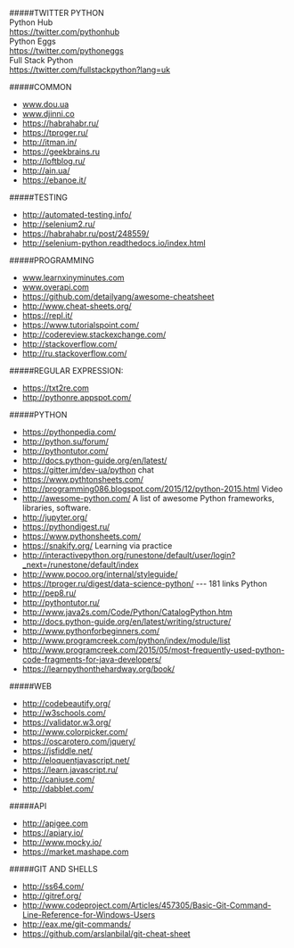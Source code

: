 #####TWITTER PYTHON  
Python Hub  
https://twitter.com/pythonhub  
Python Eggs  
https://twitter.com/pythoneggs  
Full Stack Python  
https://twitter.com/fullstackpython?lang=uk  


#####COMMON
  * www.dou.ua
  * www.djinni.co
  * https://habrahabr.ru/
  * https://tproger.ru/
  * http://itman.in/
  * https://geekbrains.ru
  * http://loftblog.ru/
  * http://ain.ua/
  * https://ebanoe.it/


#####TESTING
  * http://automated-testing.info/
  * http://selenium2.ru/
  * https://habrahabr.ru/post/248559/
  * http://selenium-python.readthedocs.io/index.html


#####PROGRAMMING
  * www.learnxinyminutes.com
  * www.overapi.com
  * https://github.com/detailyang/awesome-cheatsheet
  * http://www.cheat-sheets.org/
  * https://repl.it/
  * https://www.tutorialspoint.com/
  * http://codereview.stackexchange.com/
  * http://stackoverflow.com/
  * http://ru.stackoverflow.com/


#####REGULAR EXPRESSION:
  * https://txt2re.com
  * http://pythonre.appspot.com/


#####PYTHON
  * https://pythonpedia.com/
  * http://python.su/forum/
  * http://pythontutor.com/
  * http://docs.python-guide.org/en/latest/
  * https://gitter.im/dev-ua/python chat
  * https://www.pythtonsheets.com/
  * http://programming086.blogspot.com/2015/12/python-2015.html   Video
  * http://awesome-python.com/      A list of awesome Python frameworks, libraries, software.
  * http://jupyter.org/
  * https://pythondigest.ru/
  * https://www.pythonsheets.com/
  * https://snakify.org/      Learning via practice
  * http://interactivepython.org/runestone/default/user/login?_next=/runestone/default/index
  * http://www.pocoo.org/internal/styleguide/
  * https://tproger.ru/digest/data-science-python/  --- 181 links Python
  * http://pep8.ru/
  * http://pythontutor.ru/
  * http://www.java2s.com/Code/Python/CatalogPython.htm
  * http://docs.python-guide.org/en/latest/writing/structure/
  * http://www.pythonforbeginners.com/
  * http://www.programcreek.com/python/index/module/list
  * http://www.programcreek.com/2015/05/most-frequently-used-python-code-fragments-for-java-developers/
  * https://learnpythonthehardway.org/book/


#####WEB
  * http://codebeautify.org/
  * http://w3schools.com/
  * https://validator.w3.org/
  * http://www.colorpicker.com/
  * https://oscarotero.com/jquery/
  * https://jsfiddle.net/
  * http://eloquentjavascript.net/
  * https://learn.javascript.ru/
  * http://caniuse.com/
  * http://dabblet.com/
  

#####API
  * http://apigee.com
  * https://apiary.io/
  * http://www.mocky.io/
  * https://market.mashape.com
  

#####GIT AND SHELLS
  * http://ss64.com/
  * http://gitref.org/
  * http://www.codeproject.com/Articles/457305/Basic-Git-Command-Line-Reference-for-Windows-Users
  * http://eax.me/git-commands/
  * https://github.com/arslanbilal/git-cheat-sheet
